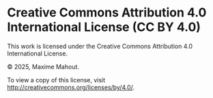 # Creative Commons Attribution 4.0 International License (CC BY 4.0)

This work is licensed under the Creative Commons Attribution 4.0 International
License.

© 2025, Maxime Mahout.

To view a copy of this license, visit http://creativecommons.org/licenses/by/4.0/.
